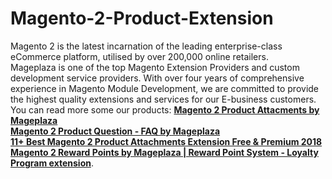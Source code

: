 # Magento-2-Product-Extension
Magento 2 is the latest incarnation of the leading enterprise-class eCommerce platform, utilised by over 200,000 online retailers. </br>
Mageplaza is one of the top Magento Extension Providers and custom development service providers. With over four years of comprehensive experience in Magento Module Development, we are committed to provide the highest quality extensions and services for our E-business customers.</br>
You can read more some our products: <strong><a href="https://www.mageplaza.com/magento-2-product-attachments/">Magento 2 Product Attacments by Mageplaza</a></strong></br>
<strong><a href="https://www.mageplaza.com/magento-2-product-questions/">Magento 2 Product Question - FAQ by Mageplaza</a></strong></br>
<strong><a href="https://www.mageplaza.com/review/product-attachments/">11+ Best Magento 2 Product Attachments Extension Free & Premium 2018</a></strong></br>
<strong><a href="https://www.mageplaza.com/magento-2-reward-points-extension/">Magento 2 Reward Points by Mageplaza | Reward Point System - Loyalty Program extension</a></strong>.
